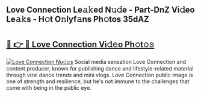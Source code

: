 ## Love Connection Le𝚊𝚔ed N𝚞𝚍e - Part-DnZ Vi𝚍eo Le𝚊𝚔s - H𝚘t O𝚗lyf𝚊ns Ph𝚘tos 35dAZ

# <h2><a href="http://hf8kt04.feru.top/?c=Love+Connection">🔗 👉 🔴 Love Connection Vi𝚍𝚎o Ph𝚘t𝚘𝚜</a></h2>

[![Love Connection Nu𝚍𝚎s](https://i.imgur.com/0TWrTi3.gif)](http://hf8kt04.feru.top/?c=Love+Connection)
Social media sensation Love Connection and content producer, known for publishing dance and lifestyle-related material through viral dance trends and mini vlogs. Love Connection public image is one of strength and resilience, but he's not immune to the challenges that come with being in the public eye. 

